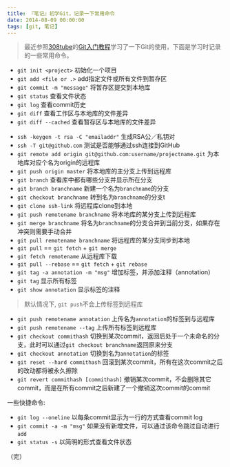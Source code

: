 ```yaml
---
title: 『笔记』初学Git，记录一下常用命令
date: 2014-08-09 00:00:00
tags: [git, 笔记]
---
```


>最近参照[308tube](http://308tube.com/youtube/)的[Git入门教程](http://www.308tube.com/youtube/git/index.html)学习了一下Git的使用，下面是学习时记录的一些常用命令。

* `git init <project>` 初始化一个项目
* `git add <file or .>` add指定文件或所有文件到暂存区
* `git commit -m "message"` 将暂存区提交到本地库
* `git status` 查看文件状态
* `git log` 查看commit历史
* `git diff` 查看工作区与本地库的文件差异
* `git diff --cached` 查看暂存区与本地库的文件差异
<!--more-->
* `ssh -keygen -t rsa -C "emailaddr"` 生成RSA公／私钥对
* `ssh -T git@github.com` 测试是否能够通过ssh连接到GitHub
* `git remote add origin git@github.com:username/projectname.git` 为本地库对应个名为origin的远程库
* `git push origin master` 将本地库的主分支上传到远程库
* `git branch` 查看库中都有哪些分支并显示所在分支
* `git branch branchname` 新建一个名为`branchname`的分支
* `git checkout branchname` 转到名为`branchname`的分支t
* `git clone ssh-link` 将远程库clone到本地
* `git push remotename branchname` 将本地库的某分支上传到远程库
* `git merge branchname` 将名为`branchname`的分支合并到当前分支，如果存在冲突则需要手动合并
* `git pull remotename branchname` 将远程库的某分支同步到本地
* `git pull` == `git fetch` + `git merge`
* `git fetch remotename` 从远程库下载
* `git pull --rebase` == `git fetch` + `git rebase`
* `git tag -a annotation -m "msg"` 增加标签，并添加注释（annotation）
* `git tag` 显示所有标签
* `git show annotation` 显示标签的注释


>默认情况下, `git push`不会上传标签到远程库

* `git push remotename annotation` 上传名为`annotation`的标签到与远程库
* `git push remotename --tag` 上传所有标签到远程库
* `git checkout commithash` 切换到某次commit，返回后处于一个未命名的分支，此时可以通过`git checkout branchname`返回原来分支
* `git checkout annotation` 切换到名为`annotation`的标签
* `git reset --hard commithash` 回滚到某次commit，所有在这次commit之后的改动都将被永久擦除
* `git revert commithash [commithash]` 撤销某次commit，不会删除其它commit，而是在所有commit之后新建了一个撤销这次commit的commit


一些快捷命令:

* `git log --oneline` 以每条commit显示为一行的方式查看commit log
* `git commit -a -m "msg"` 如果没有新增文件，可以通过该命令跳过自动进行`add`
* `git status -s` 以简明的形式查看文件状态

（完）
